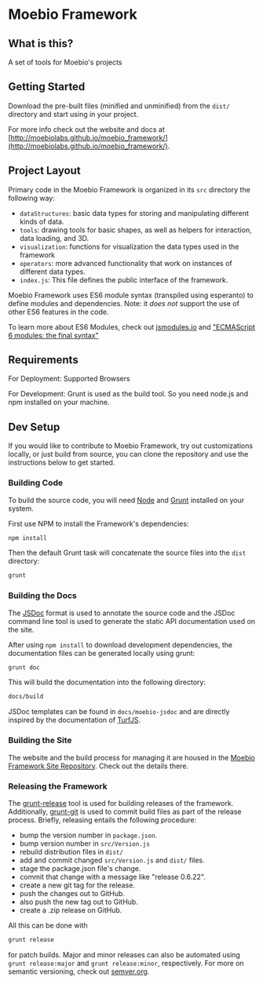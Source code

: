 # Moebio Framework

## What is this?

A set of tools for Moebio's projects

## Getting Started

Download the pre-built files (minified and unminified) from the `dist/` directory and start using in your project.

For more info check out the website and docs at [http://moebiolabs.github.io/moebio_framework/](http://moebiolabs.github.io/moebio_framework/).

## Project Layout

Primary code in the Moebio Framework is organized in its `src` directory the following way:

  * `dataStructures`: basic data types for storing and manipulating different kinds of data.
  * `tools`: drawing tools for basic shapes, as well as helpers for interaction, data loading, and 3D.
  * `visualization`: functions for visualization the data types used in the framework
  * `operators`: more advanced functionality that work on instances of different data types.
  * `index.js`: This file defines the public interface of the framework.

Moebio Framework uses ES6 module syntax (transpiled using esperanto) to define modules and dependencies. Note: it _does not_ support the use of other ES6 features in the code.

To learn more about ES6 Modules, check out [jsmodules.io](http://jsmodules.io) and ["ECMAScript 6 modules: the final syntax"](http://www.2ality.com/2014/09/es6-modules-final.html)

## Requirements

For Deployment: Supported Browsers

For Development: Grunt is used as the build tool. So you need node.js and npm installed on your machine.

## Dev Setup

If you would like to contribute to Moebio Framework, try out customizations locally, or just build from source, you can clone the repository and use the instructions below to get started.

### Building Code

To build the source code, you will need [Node](https://nodejs.org/) and [Grunt](http://gruntjs.com/) installed on your system.

First use NPM to install the Framework's dependencies:

```bash
npm install
```

Then the default Grunt task will concatenate the source files into the `dist` directory:

```bash
grunt
```

### Building the Docs

The [JSDoc](http://usejsdoc.org/) format is used to annotate the source code and the JSDoc command line tool is used to generate the static API documentation used on the site.

After using `npm install` to download development dependencies, the documentation files can be generated locally using grunt:

```bash
grunt doc
```

This will build the documentation into the following directory:

```bash
docs/build
```

JSDoc templates can be found in `docs/moebio-jsdoc` and are directly inspired by the documentation of [TurfJS](http://turfjs.org/).

### Building the Site

The website and the build process for managing it are housed in the [Moebio Framework Site Repository](https://github.com/bocoup/moebio_framework_site). Check out the details there.

### Releasing the Framework

The [grunt-release](https://github.com/geddski/grunt-release) tool is used for building releases of the framework. Additionally, [grunt-git]() is used to commit build files as part of the release process. Briefly, releasing entails the following procedure:

 - bump the version number in `package.json`.
 - bump version number in `src/Version.js`
 - rebuild distribution files in `dist/`
 - add and commit changed `src/Version.js` and `dist/` files.
 - stage the package.json file's change.
 - commit that change with a message like "release 0.6.22".
 - create a new git tag for the release.
 - push the changes out to GitHub.
 - also push the new tag out to GitHub.
 - create a .zip release on GitHub.

All this can be done with

```bash
grunt release
```

for patch builds. Major and minor releases can also be automated using `grunt release:major` and `grunt release:minor`, respectively. For more on semantic versioning, check out [semver.org](http://semver.org/).
